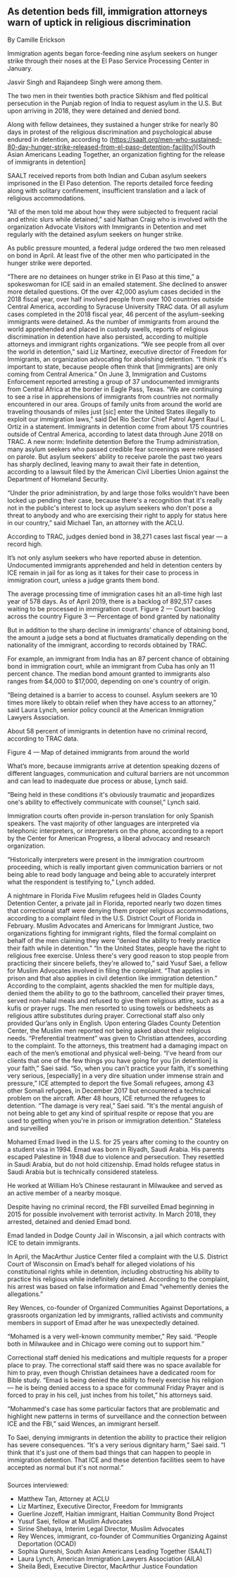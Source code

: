 ## As detention beds fill, immigration attorneys warn of uptick in religious discrimination 

By Camille Erickson 

Immigration agents began force-feeding nine asylum seekers on hunger strike through their noses at the El Paso Service Processing Center in January. 

Jasvir Singh and Rajandeep Singh were among them. 

The two men in their twenties both practice Sikhism and fled political persecution in the Punjab region of India to request asylum in the U.S. But upon arriving in 2018, they were detained and denied bond. 

Along with fellow detainees, they sustained a hunger strike for nearly 80 days in protest of the religious discrimination and psychological abuse endured in detention, according to (https://saalt.org/men-who-sustained-80-day-hunger-strike-released-from-el-paso-detention-facility/)[South Asian Americans Leading Together, an organization fighting for the release of immigrants in detention]

SAALT received reports from both Indian and Cuban asylum seekers imprisoned in the El Paso detention. The reports detailed force feeding along with solitary confinement, insufficient translation and a lack of religious accommodations.

“All of the men told me about how they were subjected to frequent racial and ethnic slurs while detained,” said Nathan Craig who is involved with the organization Advocate Visitors with Immigrants in Detention and met regularly with the detained asylum seekers on hunger strike.

As public pressure mounted, a federal judge ordered the two men released on bond in April. At least five of the other men who participated in the hunger strike were deported.

“There are no detainees on hunger strike in El Paso at this time,” a spokeswoman for ICE said in an emailed statement. She declined to answer more detailed questions. 
Of the over 42,000 asylum cases decided in the 2018 fiscal year, over half involved people from over 100 countries outside Central America, according to Syracuse University TRAC data. Of all asylum cases completed in the 2018 fiscal year, 46 percent of the asylum-seeking immigrants were detained. As the number of immigrants from around the world apprehended and placed in custody swells, reports of religious discrimination in detention have also persisted, according to multiple attorneys and immigrant rights organizations.
“We see people from all over the world in detention,” said Liz Martinez, executive director of Freedom for Immigrants, an organization advocating for abolishing detention. “I think it's important to state, because people often think that [immigrants] are only coming from Central America.” 
On June 3, Immigration and Customs Enforcement reported arresting a group of 37 undocumented immigrants from Central Africa at the border in Eagle Pass, Texas.
“We are continuing to see a rise in apprehensions of immigrants from countries not normally encountered in our area. Groups of family units from around the world are traveling thousands of miles just [sic] enter the United States illegally to exploit our immigration laws,” said Del Rio Sector Chief Patrol Agent Raul L. Ortiz in a statement. 
Immigrants in detention come from about 175 countries outside of Central America, according to latest data through June 2018 on TRAC.
A new norm: Indefinite detention 
Before the Trump administration, many asylum seekers who passed credible fear screenings were released on parole. But asylum seekers' ability to receive parole the past two years has sharply declined, leaving many to await their fate in detention, according to a lawsuit filed by the American Civil Liberties Union against the Department of Homeland Security. 

“Under the prior administration, by and large those folks wouldn't have been locked up pending their case, because there's a recognition that it's really not in the public's interest to lock up asylum seekers who don't pose a threat to anybody and who are exercising their right to apply for status here in our country,” said Michael Tan, an attorney with the ACLU. 

According to TRAC, judges denied bond in 38,271 cases last fiscal year — a record high.

It’s not only asylum seekers who have reported abuse in detention. Undocumented immigrants apprehended and held in detention centers by ICE remain in jail for as long as it takes for their case to process in immigration court, unless a judge grants them bond. 

The average processing time of immigration cases hit an all-time high last year of 578 days. As of April 2019, there is a backlog of 892,517 cases waiting to be processed in immigration court.
Figure 2 — Court backlog across the country
Figure 3 — Percentage of bond granted by nationality

But in addition to the sharp decline in immigrants’ chance of obtaining bond, the amount a judge sets a bond at fluctuates dramatically depending on the nationality of the immigrant, according to records obtained by TRAC. 

For example, an immigrant from India has an 87 percent chance of obtaining bond in immigration court, while an immigrant from Cuba has only an 11 percent chance. The median bond amount granted to immigrants also ranges from $4,000 to $17,000, depending on one's country of origin.

“Being detained is a barrier to access to counsel. Asylum seekers are 10 times more likely to obtain relief when they have access to an attorney,” said Laura Lynch, senior policy council at the American Immigration Lawyers Association. 

About 58 percent of immigrants in detention have no criminal record, according to TRAC data. 


Figure 4 — Map of detained immigrants from around the world

What’s more, because immigrants arrive at detention speaking dozens of different languages, communication and cultural barriers are not uncommon and can lead to inadequate due process or abuse, Lynch said. 

“Being held in these conditions it's obviously traumatic and jeopardizes one's ability to effectively communicate with counsel,” Lynch said. 

Immigration courts often provide in-person translation for only Spanish speakers. The vast majority of other languages are interpreted via telephonic interpreters, or interpreters on the phone, according to a report by the Center for American Progress, a liberal advocacy and research organization.

“Historically interpreters were present in the immigration courtroom proceeding, which is really important given communication barriers or not being able to read body language and being able to accurately interpret what the respondent is testifying to,” Lynch added.

A nightmare in Florida
Five Muslim refugees held in Glades County Detention Center, a private jail in Florida, reported nearly two dozen times that correctional staff were denying them proper religious accommodations, according to a complaint filed in the U.S. District Court of Florida in February. 
Muslim Advocates and Americans for Immigrant Justice, two organizations fighting for immigrant rights, filed the formal complaint on behalf of the men claiming they were “denied the ability to freely practice their faith while in detention.” 
“In the United States, people have the right to religious free exercise. Unless there's very good reason to stop people from practicing their sincere beliefs, they're allowed to,” said Yusuf Saei, a fellow for Muslim Advocates involved in filing the complaint. “That applies in prison and that also applies in civil detention like immigration detention.”
According to the complaint, agents shackled the men for multiple days, denied them the ability to go to the bathroom, cancelled their prayer times, served non-halal meals and refused to give them religious attire, such as a kufis or prayer rugs. The men resorted to using towels or bedsheets as religious attire substitutes during prayer. Correctional staff also only provided Qur’ans only in English.
Upon entering Glades County Detention Center, the Muslim men reported not being asked about their religious needs. “Preferential treatment” was given to Christian attendees, according to the complaint. 
To the attorneys, this treatment had a damaging impact on each of the men’s emotional and physical well-being.
“I've heard from our clients that one of the few things you have going for you [in detention] is your faith,” Saei said. “So, when you can't practice your faith, it's something very serious, [especially] in a very dire situation under immense strain and pressure,” 
ICE attempted to deport the five Somali refugees, among 43 other Somali refugees, in December 2017 but encountered a technical problem on the aircraft. After 48 hours, ICE returned the refugees to detention. 
“The damage is very real,” Saei said. “It's the mental anguish of not being able to get any kind of spiritual respite or repose that you are used to getting when you're in prison or immigration detention.”
Stateless and surveilled

Mohamed Emad lived in the U.S. for 25 years after coming to the country on a student visa in 1994. Emad was born in Riyadh, Saudi Arabia. His parents escaped Palestine in 1948 due to violence and persecution. They resettled in Saudi Arabia, but do not hold citizenship. Emad holds refugee status in Saudi Arabia but is technically considered stateless. 

He worked at William Ho’s Chinese restaurant in Milwaukee and served as an active member of a nearby mosque. 

Despite having no criminal record, the FBI surveilled Emad beginning in 2015 for possible involvement with terrorist activity. In March 2018, they arrested, detained and denied Emad bond. 

Emad landed in Dodge County Jail in Wisconsin, a jail which contracts with ICE to detain immigrants. 

In April, the MacArthur Justice Center filed a complaint with the U.S. District Court of Wisconsin on Emad’s behalf for alleged violations of his constitutional rights while in detention, including obstructing his ability to practice his religious while indefinitely detained. According to the complaint, his arrest was based on false information and Emad “vehemently denies the allegations.”

Rey Wences, co-founder of Organized Communities Against Deportations, a grassroots organization led by immigrants, rallied activists and community members in support of Emad after he was unexpectedly detained. 

“Mohamed is a very well-known community member,” Rey said. “People both in Milwaukee and in Chicago were coming out to support him.”

Correctional staff denied his medications and multiple requests for a proper place to pray. The correctional staff said there was no space available for him to pray, even though Christian detainees have a dedicated room for Bible study. “Emad is being denied the ability to freely exercise his religion — he is being denied access to a space for communal Friday Prayer and is forced to pray in his cell, just inches from his toilet,” his attorneys said.

“Mohammed's case has some particular factors that are problematic and highlight new patterns in terms of surveillance and the connection between ICE and the FBI,” said Wences, an immigrant herself. 

To Saei, denying immigrants in detention the ability to practice their religion has severe consequences. 
“It's a very serious dignitary harm,” Saei said. “I think that it's just one of them bad things that can happen to people in immigration detention. That ICE and these detention facilities seem to have accepted as normal but it's not normal.”

###

Sources interviewed:
-	Matthew Tan, Attorney at ACLU 
-	Liz Martinez, Executive Director, Freedom for Immigrants
-	Guerline Jozeff, Haitian immigrant, Haitian Community Bond Project
-	Yusuf Saei, fellow at Muslim Advocates
-	Sirine Shebaya, Interim Legal Director, Muslim Advocates
-	Rey Wences, immigrant, co-founder of Communities Organizing Against Deportation (OCAD)
-	Sophia Qureshi, South Asian Americans Leading Together (SAALT) 
-	Laura Lynch, American Immigration Lawyers Association (AILA)
-	Sheila Bedi, Executive Director, MacArthur Justice Foundation

